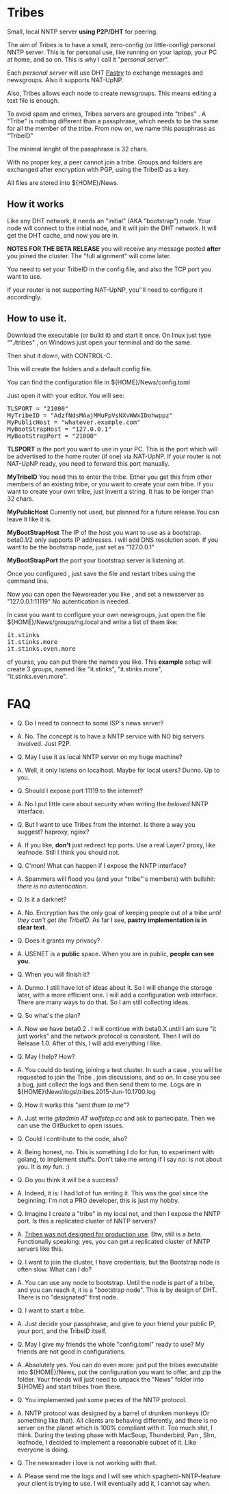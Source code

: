 # Tribes
Small, local NNTP server **using P2P/DHT**  for peering.

The aim of Tribes is to have a small, zero-config (or little-config) personal NNTP
server. This is for personal use, like running on your laptop,  your PC at home, and so on.
This is why I call it "_personal server_".

Each _personal server_ will use DHT [Pastry](http://en.wikipedia.org/wiki/Pastry_%28DHT%29)
to exchange messages and newsgroups. Also it supports NAT-UpNP.

Also, Tribes allows each node to create newsgroups. This means editing a text file
is enough.

To avoid spam and crimes, Tribes servers are grouped into "tribes" . A "Tribe" is nothing
different than a passphrase, which needs to be the same for all the member of the tribe.
From now on, we name this passphrase as "TribeID"

The minimal lenght of the passphrase is 32 chars.

With no proper key, a peer cannot join a tribe. Groups and folders are exchanged
after encryption with PGP, using the TribeID as a key.

All files are stored into ${HOME}/News. 

## How it works 

Like any DHT network, it needs an "initial" (AKA "bootstrap") node. Your node
will connect to the initial node, and it will join the DHT network. It will get
the DHT cache, and now you are in.

**NOTES FOR THE BETA RELEASE** you will receive any message posted **after** you joined
the cluster. The "full alignment" will come later.

You need to set your TribeID in the config file, and also the TCP port you want to use.

If your router is not supporting NAT-UpNP, you''ll need to configure it accordingly.

## How to use it.

Download the executable (or build it) and start it once.
On linux just type ""./tribes" , on Windows just open your terminal and do the same.

Then shut it  down, with CONTROL-C.

This will create the folders and a default config file.

You can find the configuration file in ${HOME}/News/config.toml

Just open it with your editor. You will see:

<pre>
TLSPORT = "21000"
MyTribeID = "AdzfNdsMAajMMuPpVsNXvWWxIDohwppz"
MyPublicHost = "whatever.example.com"
MyBootStrapHost = "127.0.0.1"
MyBootStrapPort = "21000"
</pre>

**TLSPORT** is the port you want to use in your PC. This is the port which
will be advertised to the home router (if one) via NAT-UpNP. If your router
is not NAT-UpNP ready, you need to forward this port manually.

**MyTribeID** You need this to enter the tribe. Either you get this from other members
of an existing tribe, or you want to create your own tribe. If you want to create your
own tribe, just invent a string. It has to be longer than 32 chars.

**MyPublicHost** Currently not used, but planned for a future release.You can leave it 
like it is.

**MyBootStrapHost** The IP of the host you want to use as a bootstrap. beta0.1/2 only
supports IP addresses. I will add DNS resolution soon. If you want to be the bootstrap
node, just set as "127.0.0.1"

**MyBootStrapPort** the port your bootstrap server is listening at. 

Once you configured , just save the file and restart tribes using the command line.

Now you can open the Newsreader you like , and set a newsserver as "127.0.0.1:11119"
No autentication is needed.

In case you want to configure your own newsgroups, just open the file ${HOME}/News/groups/ng.local
and write  a list of them like:

<pre>
it.stinks
it.stinks.more
it.stinks.even.more
</pre>

of yourse, you can put there the names you like. This **example** setup will create 3 groups,
named like "it.stinks", "it.stinks.more", "it.stinks.even.more". 

# FAQ

- Q. Do I need to connect to some ISP's news server?
- A. No. The concept is to have a NNTP service with NO big servers involved. Just P2P.

- Q. May I use it as local NNTP server on my huge machine?
- A. Well, it only listens on localhost. Maybe for local users? Dunno. Up to you.

- Q. Should I expose port 11119 to the internet?
- A. No.I put little care about security when writing the _beloved_ NNTP interface.

- Q. But I want to use Tribes from the internet. Is there a way you suggest? haproxy, nginx?
- A. If you like, **don't** just redirect tcp ports. Use a real Layer7 proxy, like leafnode. Still I think you should not.

- Q. C'mon! What can happen if I expose the NNTP interface?
- A. Spammers will flood you (and your "tribe"'s members) with bullshit: _there is no autentication_.

- Q. Is it a darknet?
- A. No. Encryption has the only goal of keeping people out of a tribe _until they can't get the TribeID_. As far I see, **pastry implementation is in clear text**.

- Q. Does it grants my privacy?
- A. USENET is a **public** space. When you are in public, **people can see you**.

- Q. When you will finish it?
- A. Dunno. I still have lot of ideas about it. So I will change the storage later, with a more efficient one. I will add a configuration web interface. There are many ways to do that. So I am still collecting ideas.

- Q. So what's the plan?
- A. Now we have beta0.2 . I will continue with beta0.X until I am sure "it just works" and the network protocol is consistent. Then I will do Release 1.0. After of this, I will add  everything I like.

- Q. May I help? How?
- A. You could do testing, joining a test cluster. In such a case , you will be requested to join the Tribe , join discussions, and so on. In case you see a bug, just collect the logs and then send them to me. Logs are in ${HOME}\News\logs\tribes.2015-Jun-10.1700.log

- Q. How it works this "_sent them to me_"?
- A. Just write _gitadmin AT wolfstep.cc_ and ask to partecipate. Then we can use the GitBucket to open issues.

- Q. Could I contribute to the code, also?
- A. Being honest, no. This is something I do for fun, to experiment with golang, to implement stuffs. Don't take me wrong if I say no: is not about you. It is _my_ fun. :)

- Q. Do you think it will be a success?
- A. Indeed, it is: I had lot of fun writing it. This was the goal since the beginning: I'm  not a PRO developer,  this is just my hobby.

- Q. Imagine I create a "tribe" in my local net, and then I expose the NNTP port. Is this a replicated cluster of NNTP servers?
- A. <u>Tribes was not designed for production use</u>. Btw, still is a _beta_. Functionally speaking: yes, you can get a replicated cluster of NNTP servers like this.

- Q. I want to join the cluster, I have credentials, but the Bootstrap node is often slow. What can I do?
- A. You can use any node to bootstrap. Until the node is part of a tribe, and you can reach it, it is a "bootstrap node". This is by design of DHT. There is no "designated" first node.

- Q. I want to start a tribe.
- A. Just decide your passphrase, and give to your friend your public IP, your port, and the TribeID itself. 

- Q. May I give my friends the whole "config.toml" ready to use? My friends are not good in configurations.
- A. Absolutely yes. You can do even more: just put the tribes executable into ${HOME}/News, put the configuration you want to offer, and zip the folder. Your friends will just need to unpack the "News" folder into ${HOME} and start tribes from there.

- Q. You implemented just some pieces of the NNTP protocol.
- A. NNTP protocol was designed by a barrel of drunken monkeys (Or something like that). All clients are behaving differently, and there is no server on the planet which is 100% compliant with it. Too much shit, I think. During the testing phase with MacSoup, Thunderbird, Pan , Slrn, leafnode,  I decided to implement a reasonable subset of it. Like everyone is doing.

- Q. The newsreader i love is not working with that.
- A. Please send me the logs and I will see which spaghetti-NNTP-feature your client is trying to use. I will eventually add it,  I cannot say when.


